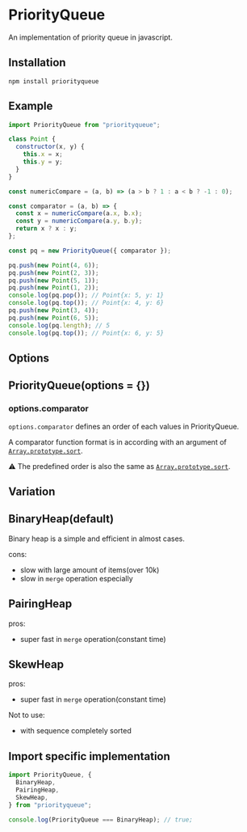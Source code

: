 # PriorityQueue

An implementation of priority queue in javascript.

## Installation

```
npm install priorityqueue
```

## Example

```js
import PriorityQueue from "priorityqueue";

class Point {
  constructor(x, y) {
    this.x = x;
    this.y = y;
  }
}

const numericCompare = (a, b) => (a > b ? 1 : a < b ? -1 : 0);

const comparator = (a, b) => {
  const x = numericCompare(a.x, b.x);
  const y = numericCompare(a.y, b.y);
  return x ? x : y;
};

const pq = new PriorityQueue({ comparator });

pq.push(new Point(4, 6));
pq.push(new Point(2, 3));
pq.push(new Point(5, 1));
pq.push(new Point(1, 2));
console.log(pq.pop()); // Point{x: 5, y: 1}
console.log(pq.top()); // Point{x: 4, y: 6}
pq.push(new Point(3, 4));
pq.push(new Point(6, 5));
console.log(pq.length); // 5
console.log(pq.top()); // Point{x: 6, y: 5}
```

## Options

## PriorityQueue(options = {})

### options.comparator

`options.comparator` defines an order of each values in PriorityQueue.

A comparator function format is in according with an argument of [`Array.prototype.sort`](https://developer.mozilla.org/en-US/docs/Web/JavaScript/Reference/Global_Objects/Array/sort).

⚠️ The predefined order is also the same as [`Array.prototype.sort`](https://developer.mozilla.org/en-US/docs/Web/JavaScript/Reference/Global_Objects/Array/sort).

## Variation

## BinaryHeap(default)

Binary heap is a simple and efficient in almost cases.

cons:

- slow with large amount of items(over 10k)
- slow in `merge` operation especially

## PairingHeap

pros:

- super fast in `merge` operation(constant time)

## SkewHeap

pros:

- super fast in `merge` operation(constant time)

Not to use:

- with sequence completely sorted

## Import specific implementation

```js
import PriorityQueue, {
  BinaryHeap,
  PairingHeap,
  SkewHeap,
} from "priorityqueue";

console.log(PriorityQueue === BinaryHeap); // true;
```
